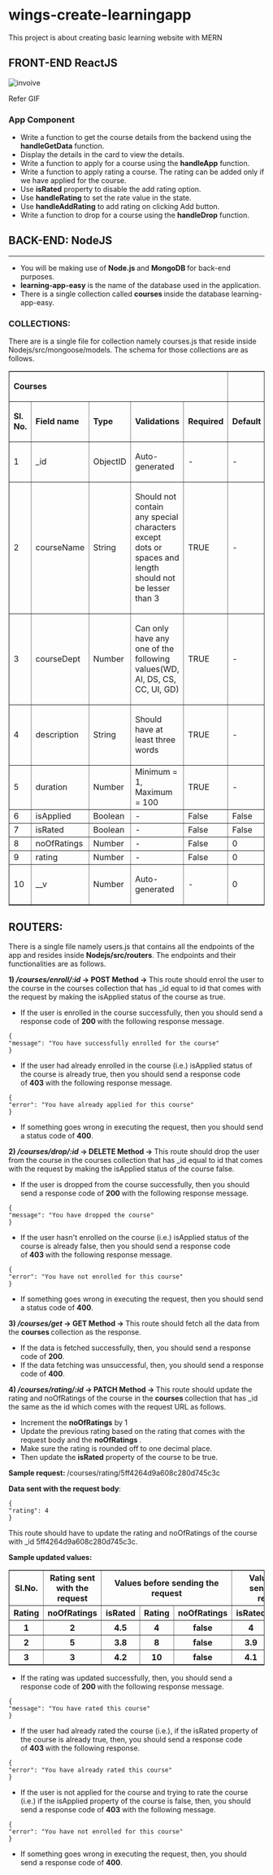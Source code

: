 # wings-create-learningapp
This project is about creating basic learning website with MERN


 <!DOCTYPE html>
<html>
<!-- <style>
body{
margin-left:5%;
margin-right:5%;
}
header{
background:#3C0E29;
color:#E1E0D2;
padding: 2px 2px 2px 12px;
border-radius: 10px;
}
pre{
background:#D0CCD2;
padding: 3px;
outline: 2px solid #724b62;
outline-offset: 10px;
}
hr{
background-color:#724b62;
height: 2px;
margin-bottom: 1em;
}
img{
padding: 19px;
}
li{
padding: 5px;
}
u{
font-size: 20px;
color:#2E67BF;
}
span{
color:#2E67BF;
font-weight: 600;
}
.header{
margin: 0% auto 0 auto;
display: grid;
background:#046286;
padding: 3%;
color: white;
margin:"fit-content";
grid-template-areas: "title video";
overflow: scroll;
}
.item1 {
grid-area: title;
font-size: 23px;
text-align: center;
padding:10px
}
.item2 img{
width: 650px;
height: 300px;
}
.item1 span{
font-size:35px;
color: white;
}
.note{
color:red;
}
strong{
color: #4d2ebf;
}
table {
border-collapse: collapse;
border: 2px solid black;
background: #e9e9e9;
text-align: center
}
.title {
color: #2E67BF;
font-weight: 600;
font-size: 32px;
}
</style>
<title>Problem Statement</title>
<body>
<div class="header">
<p class="item1"><span>ReactJS-NodeJS Learning App</span><br/><br/>
This application is expected to be developed using ReactJS and NodeJS. Kindly find the problem statement and GIF image on this page.
</p>
 

<div class="item2">
<img src="./assets/learning-app.gif" alt="invoice">
</div>
</div>
<h2 class="note">Note:</h2>
<hr></hr>
<ul>
<li>Execute the <strong>sh run.sh</strong> command, from the kickoffs-mern-invoice directory, to run the Full Stack application.</li>
<li>Execute the <strong>sh test.sh</strong> command, from the kickoffs-mern-invoice directory, to test the Full Stack application.</li>
<li>Kindly ignore the following warning message while running the test command.
<img src="assets/warning.png" />
<li>After running the test command, if the test-report.xml file has not appeared either in NodeJS or ReactJS folder or both, please click the <strong>'Refresh Icon'</strong> in the VS code editor.</li>
<img src="assets/RefreshImg.png"/> -->
<!-- <li>Kindly use <strong>fetch API</strong> for integration.</li> -->
</ul>
<h2 class="title">FRONT-END ReactJS</h2>


<div>
  <img src="https://user-images.githubusercontent.com/97940013/178443389-c53283c0-f711-410a-bcf0-44e592390fc8.gif" alt ="invoive">
  <p>Refer GIF</p>
 </div>

<!-- <li>This application uses ReactJS as the front-end. Fix the test case errors in the application. The test cases are written in <strong>Jest</strong>.</li> -->

<h3>App Component</h3>
<ul>
<li>Write a function to get the course details from the backend using the <strong>handleGetData</strong> function.</li>
<li>Display the details in the card to view the details.</li>
<li>Write a function to apply for a course using the <strong>handleApp</strong> function.</li>
<li>Write a function to apply rating a course. The rating can be added only if we have applied for the course.</li>
<li>Use <strong>isRated</strong> property to disable the add rating option.</li>
<li>Use <strong>handleRating</strong> to set the rate value in the state.</li>
<li>Use <strong>handleAddRating</strong> to add rating on clicking Add button.</li>
<li>Write a function to drop for a course using the <strong>handleDrop</strong> function.</li>
</ul>
<h2 class="title">BACK-END: NodeJS</h2>
<hr />
<ul>
<li>You will be making use of <strong>Node.js </strong>and <strong>MongoDB </strong>for back-end purposes.</li>
<li><strong>learning-app-easy</strong> is the name of the database used in the application. </li>
<li>There is a single collection called <strong>courses </strong>inside the database learning-app-easy. </p>
</li>
</ul>
 

<h3>COLLECTIONS:</h3>
 

<p>There are is a single file for collection namely courses.js that reside inside Nodejs/src/mongoose/models. The schema
for those collections are as follows. </p>
 

<table border="1" data-tablelook="1696" data-tablestyle="MsoTableGrid">
<tbody>
<tr>
<td colspan="5" data-celllook="0">
<p><b>Courses</b></p>
</td>
</tr>
<tr>
<td data-celllook="0">
<p><b>Sl. No. </b></p>
</td>
<td data-celllook="0">
<p><b>Field name </b></p>
</td>
<td data-celllook="0">
<p><b>Type </b></p>
</td>
<td data-celllook="0">
<p><b>Validations </b></p>
</td>
<td data-celllook="0">
<p><b>Required </b></p>
</td>
<td data-celllook="0">
<p><b>Default</b></p>
</td>
</tr>
<tr>
<td data-celllook="0">
<p>1 </p>
</td>
<td data-celllook="0">
<p>_id </p>
</td>
<td data-celllook="0">
<p>ObjectID </p>
</td>
<td data-celllook="0">
<p>Auto-generated </p>
</td>
<td data-celllook="0">
<p>- </p>
</td>
<td data-celllook="0">
<p>- </p>
</td>
</tr>
<tr>
<td data-celllook="0">
<p>2 </p>
</td>
<td data-celllook="0">
<p>courseName </p>
</td>
<td data-celllook="0">
<p>String </p>
</td>
<td data-celllook="0">
<p>Should not contain any special characters except dots or spaces and length should not be lesser than 3</p>
</td>
<td data-celllook="0">
<p>TRUE </p>
</td>
<td data-celllook="0">
<p>- </p>
</td>
</tr>
<tr>
<td data-celllook="0">
<p>3</p>
</td>
<td data-celllook="0">
<p>courseDept</p>
</td>
<td data-celllook="0">Number </td>
<td data-celllook="0">
<p>Can only have any one of the following values(WD, AI, DS, CS, CC, UI, GD)</p>
</td>
<td data-celllook="0">
<p>TRUE</p>
</td>
<td data-celllook="0">
<p>- </p>
</td>
</tr>
<tr>
<td data-celllook="0">
<p>4</p>
</td>
<td data-celllook="0">
<p>description</p>
</td>
<td data-celllook="0">String </td>
<td data-celllook="0">
<p>Should have at least three words</p>
</td>
<td data-celllook="0">
<p>TRUE</p>
</td>
<td data-celllook="0">
<p>- </p>
</td>
</tr>
<tr>
<td data-celllook="0">5</td>
<td data-celllook="0">duration</td>
<td data-celllook="0">Number </td>
<td data-celllook="0">Minimum = 1, Maximum = 100</td>
<td data-celllook="0">TRUE</td>
<td>-</td>
</tr>
<tr>
<td data-celllook="0">6</td>
<td data-celllook="0">isApplied</td>
<td data-celllook="0">Boolean </td>
<td data-celllook="0">-</td>
<td data-celllook="0">False</td>
<td>False</td>
</tr>
<tr>
<td data-celllook="0">7</td>
<td data-celllook="0">isRated</td>
<td data-celllook="0">Boolean </td>
<td data-celllook="0">-</td>
<td data-celllook="0">False</td>
<td>False</td>
</tr>
<tr>
<td data-celllook="0">8</td>
<td data-celllook="0">noOfRatings</td>
<td data-celllook="0">Number </td>
<td data-celllook="0">-</td>
<td data-celllook="0">False</td>
<td>0</td>
</tr>
<tr>
<td data-celllook="0">9</td>
<td data-celllook="0">rating</td>
<td data-celllook="0">Number </td>
<td data-celllook="0">-</td>
<td data-celllook="0">False</td>
<td>0</td>
</tr>
<tr>
<td data-celllook="0">
<p>10</p>
</td>
<td data-celllook="0">
<p>__v </p>
</td>
<td data-celllook="0">
<p>Number </p>
</td>
<td data-celllook="0">
<p>Auto-generated </p>
</td>
<td data-celllook="0">
<p>- </p>
</td>
<td>0</td>
</tr>
</tbody>
</table>
 

<h2>ROUTERS:</h2>
 

<p>There is a single file namely users.js that contains all the endpoints of the app and resides inside <strong>Nodejs/src/routers</strong>.
The endpoints and their functionalities are as follows. </p>
 



<p><strong>1)&nbsp;<em>/courses/enroll/:id&nbsp;</em>-&gt; POST
Method -&gt;&nbsp;</strong>This route should enrol the user to the course in the courses collection that has _id
equal to id that comes with the request by making the isApplied status of the course as true.&nbsp;</p>
 

<ul>
<li>If the user is enrolled in the course successfully, then you
should send a response code of <strong>200 </strong>with the following response message.</li>
</ul>
 

<pre>
<code class="language-json">{
"message": "You have successfully enrolled for the course"
}</code></pre>
 

<ul>
<li>If the user had already enrolled in&nbsp;the course (i.e.)
isApplied status of the course is already true, then you should send a response code
of&nbsp;<strong>403&nbsp;</strong>with the following response message.</li>
</ul>
 

<pre>
<code class="language-json">{
"error": "You have already applied for this course"
}</code></pre>
 

<ul>
<li>If something goes wrong in executing the request, then you
should send a status code of&nbsp;<strong>400</strong>.</li>
</ul>
 

<p><strong>2)&nbsp;<em>/courses/drop/:id&nbsp;</em>-&gt; DELETE
Method -&gt;&nbsp;</strong>This route should drop the user from the course in the courses collection that has _id
equal to id that comes with the request by making the isApplied status of the course false.&nbsp;</p>
 

<ul>
<li>If the user is dropped from&nbsp;the course successfully,
then you should send a response code of <strong>200 </strong>with the following response message.</li>
</ul>
 

<pre>
<code class="language-json">{
"message": "You have dropped the course"
}</code></pre>
 

<ul>
<li>If the user hasn&#39;t enrolled on the course
(i.e.)&nbsp;isApplied status of the course is already false, then you should send a response code
of&nbsp;<strong>403&nbsp;</strong>with the following response message.</li>
</ul>
 

<pre>
<code class="language-json">{
"error": "You have not enrolled for this course"
}</code></pre>
 

<ul>
<li>If something goes wrong in executing the request, then you
should send a status code of&nbsp;<strong>400</strong>.</li>
</ul>
 

<p><strong>3)&nbsp;<em>/courses/get&nbsp;</em>-&gt; GET Method
-&gt;&nbsp;</strong>This route&nbsp;should fetch all the data from
the&nbsp;<strong>courses&nbsp;</strong>collection as the response.</p>
 

<ul>
<li>If the data is fetched successfully, then, you should send a
response code of <strong>200</strong>.</li>
<li>If the data fetching was unsuccessful, then, you should send
a response code of&nbsp;<strong>400</strong>.</li>
</ul>
 

<p><strong>4)&nbsp;<em>/courses/rating/:id&nbsp;</em>-&gt; PATCH
Method -&gt;&nbsp;</strong>This route should update the rating and noOfRatings&nbsp;of the course in the
<strong>courses&nbsp;</strong>collection that has _id the same as the id&nbsp;which comes with the request URL as
follows.</p>
 

<ul>
<li>Increment the <strong>noOfRatings</strong>&nbsp;by 1
</li>
<li>Update the previous rating based on the rating that comes
with the request body and the <strong>noOfRatings&nbsp;</strong>.</li>
<li>Make sure the rating is rounded off to one decimal
place.</li>
<li>Then update the <strong>isRated</strong> property of the
course to be true.</li>
</ul>
 

<p><strong>Sample
request:&nbsp;</strong>/courses/rating/5ff4264d9a608c280d745c3c</p>
 

<p><strong>Data sent with the request body</strong>:</p>
 

<pre>
<code class="language-json">{
"rating": 4
}</code></pre>
 

<p>This route should have to update the rating and noOfRatings of
the course with _id&nbsp;5ff4264d9a608c280d745c3c.</p>
 

<p><strong>Sample updated values:</strong></p>
 

<table border="1" cellpadding="1" cellspacing="1">
<tbody>
<tr>
<th>Sl.No.</th>
<th>Rating sent with the request</th>
<th colspan="3" rowspan="1">Values before sending
the request</th>
<th colspan="3" rowspan="1">Values after sending the
request</th>
</tr>
<tr>
<th>Rating</th>
<th>noOfRatings</th>
<th>isRated</th>
<th>Rating</th>
<th>noOfRatings</th>
<th>isRated</th>
</tr>
<tr>
<th>1</th>
<th>2</th>
<th>4.5</th>
<th>4</th>
<th>false</th>
<th>4</th>
<th>5</th>
<th>true</th>
</tr>
<tr>
<th>2</th>
<th>5</th>
<th>3.8</th>
<th>8</th>
<th>false</th>
<th>3.9</th>
<th>9</th>
<th>true</th>
</tr>
<tr>
<th>3</th>
<th>3</th>
<th>4.2</th>
<th>10</th>
<th>false</th>
<th>4.1</th>
<th>11</th>
<th>true</th>
</tr>
</tbody>
</table>
 

<ul>
<li>If the rating was updated successfully, then, you should
send a response code of&nbsp;<strong>200&nbsp;</strong>with the following response message.</li>
</ul>
 

<pre>
<code class="language-json">{
"message": "You have rated this course"
}</code></pre>
 

<ul>
<li>If the user had already rated the course (i.e.), if the
isRated property of the course is already true, then, you should send a response code
of&nbsp;<strong>403&nbsp;</strong>with the following response.</li>
</ul>
 

<pre>
<code class="language-json">{
"error": "You have already rated this course"
}</code></pre>
 

<ul>
<li>If the user is not applied for the course and trying to rate
the course (i.e.) if the isApplied property of the course is false, then, you should send a response code
of&nbsp;<strong>403</strong>&nbsp;with the following message.</li>
</ul>
 

<pre>
<code class="language-json">{
"error": "You have not enrolled for this course"
}</code></pre>
 

<ul>
<li>If something goes wrong in executing the request, then, you
should send a response code of&nbsp;<strong>400</strong>.</li>
</ul>
  


<!--Database-->

<!-- <h2 class="title">MongoDB Commands:</h2>
 

<ul>
<li>You can open the mongo shell by running <strong>mongo</strong> from the terminal. </li>
<li>You can view all the data from the database in MongoDB by running <strong>show dbs</strong> from the mongo shell. </li>
<li>You can select the database by running <strong>use learning-app-easy.</strong> </li>
<li>You can view the names of the collections by running <strong>show collections</strong>. </li>
<li>You can view the data inside a collection by running <strong>db.collection_name.find() </strong></li>
<li>Press <strong>ctrl+c</strong> to exit. </li>
</ul> -->
</body>
</html>
